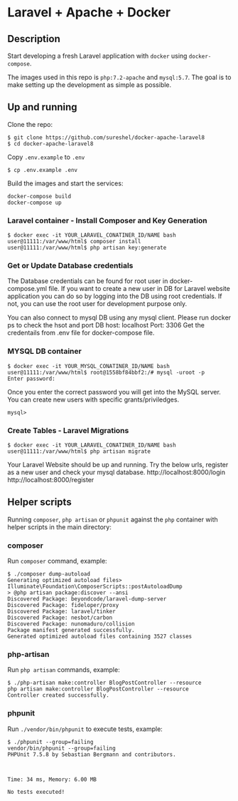 # Laravel + Apache + Docker

## Description
Start developing a fresh Laravel application with `docker` using `docker-compose`.

The images used in this repo is `php:7.2-apache` and `mysql:5.7`. The goal is to make setting up the development as simple as possible.

## Up and running
Clone the repo:
```
$ git clone https://github.com/sureshel/docker-apache-laravel8
$ cd docker-apache-laravel8
```

Copy `.env.example` to `.env`
```
$ cp .env.example .env 
```

Build the images and start the services:
```
docker-compose build
docker-compose up
```


### Laravel container - Install Composer and Key Generation
```
$ docker exec -it YOUR_LARAVEL_CONATINER_ID/NAME bash
user@11111:/var/www/html$ composer install
user@11111:/var/www/html$ php artisan key:generate
```
### Get or Update Database credentials
The Database credentials can be found for root user in docker-compose.yml file. If you want to create a new user in DB for Laravel website application you can do so by logging into the DB using root credentials. If not, you can use the root user for development purpose only.

You can also connect to mysql DB using any mysql client. Please run docker ps to check the hsot and port
DB host: localhost
Port: 3306
Get the credentails from .env file for docker-compose file.

### MYSQL DB container
```
$ docker exec -it YOUR_MYSQL_CONATINER_ID/NAME bash
user@11111:/var/www/html$ root@1558bf84bbf2:/# mysql -uroot -p
Enter password:
```
Once you enter the correct password you will get into the MySQL server. You can create new users with specific grants/priviledges.
```
mysql>
```


### Create Tables - Laravel Migrations 
```
$ docker exec -it YOUR_LARAVEL_CONATINER_ID/NAME bash
user@11111:/var/www/html$ php artisan migrate
```
Your Laravel Website should be up and running. Try the below urls, register as a new user and check your mysql database.
http://localhost:8000/login
http://localhost:8000/register


## Helper scripts
Running `composer`, `php artisan` or `phpunit` against the `php` container with helper scripts in the main directory:

### composer
Run `composer` command, example:
```
$ ./composer dump-autoload
Generating optimized autoload files> Illuminate\Foundation\ComposerScripts::postAutoloadDump
> @php artisan package:discover --ansi
Discovered Package: beyondcode/laravel-dump-server
Discovered Package: fideloper/proxy
Discovered Package: laravel/tinker
Discovered Package: nesbot/carbon
Discovered Package: nunomaduro/collision
Package manifest generated successfully.
Generated optimized autoload files containing 3527 classes
```

### php-artisan
Run `php artisan` commands, example:
```
$ ./php-artisan make:controller BlogPostController --resource
php artisan make:controller BlogPostController --resource
Controller created successfully.
```

### phpunit
Run `./vendor/bin/phpunit` to execute tests, example:
```
$ ./phpunit --group=failing
vendor/bin/phpunit --group=failing
PHPUnit 7.5.8 by Sebastian Bergmann and contributors.



Time: 34 ms, Memory: 6.00 MB

No tests executed!
```
